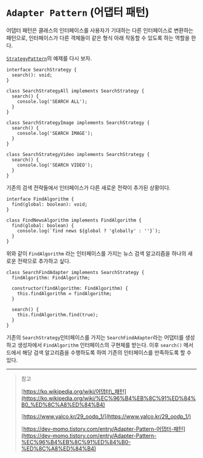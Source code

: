 # `Adapter Pattern` (어댑터 패턴)

어댑터 패턴은 클래스의 인터페이스를 사용자가 기대하는 다른 인터페이스로 변환하는 패턴으로, 인터페이스가 다른 객체들이 같은 형식 아래 작동할 수 있도록 하는 역할을 한다.

[`StrategyPattern`](https://github.com/kyu9341/TIL/blob/main/DesignPattern/StrategyPattern/StrategyPattern.md)의 예제를 다시 보자.

```tsx
interface SearchStrategy {
  search(): void;
}

class SearchStrategyAll implements SearchStrategy {
  search() {
    console.log('SEARCH ALL');
  }
}

class SearchStrategyImage implements SearchStrategy {
  search() {
    console.log('SEARCH IMAGE');
  }
}

class SearchStrategyVideo implements SearchStrategy {
  search() {
    console.log('SEARCH VIDEO');
  }
}
```

기존의 검색 전략들에서 인터페이스가 다른 새로운 전략이 추가된 상황이다.

```tsx
interface FindAlgorithm {
  find(global: boolean): void;
}

class FindNewsAlgorithm implements FindAlgorithm {
  find(global: boolean) {
    console.log(`find news ${global ? 'globally' : ''}`);
  }
}
```

위와 같이 `FindAlgorithm` 라는 인터페이스를 가지는 뉴스 검색 알고리즘을 하나의 새로운 전략으로 추가하고 싶다.

```tsx
class SearchFindAdapter implements SearchStrategy {
  findAlgorithm: FindAlgorithm;

  constructor(findAlgorithm: FindAlgorithm) {
    this.findAlgorithm = findAlgorithm;
  }

  search() {
    this.findAlgorithm.find(true);
  }
}
```

기존의 `SearchStrategy`인터페이스를 가지는 `SearchFindAdapter`라는 어댑터를 생성하고 생성자에서 `FindAlgorithm` 인터페이스의 구현체를 받는다. 이후 `search()` 메서드에서 해당 검색 알고리즘을 수행하도록 하여 기존의 인터페이스를 만족하도록 할 수 있다.

---

> 참고
>
> [https://ko.wikipedia.org/wiki/어댑터\_패턴](https://ko.wikipedia.org/wiki/%EC%96%B4%EB%8C%91%ED%84%B0_%ED%8C%A8%ED%84%B4)
>
> [https://www.yalco.kr/29_oodp_1/](https://www.yalco.kr/29_oodp_1/)
>
> [https://dev-momo.tistory.com/entry/Adapter-Pattern-어댑터-패턴](https://dev-momo.tistory.com/entry/Adapter-Pattern-%EC%96%B4%EB%8C%91%ED%84%B0-%ED%8C%A8%ED%84%B4)

